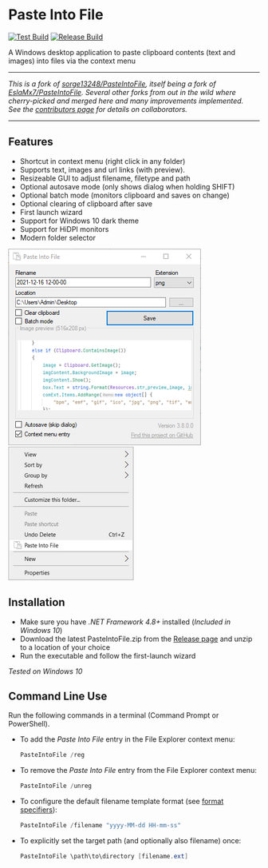 # Paste Into File

[![Test Build](https://github.com/eltos/PasteIntoFile/actions/workflows/dotnet-testbuild.yml/badge.svg)](https://github.com/eltos/PasteIntoFile/actions/workflows/dotnet-testbuild.yml)
[![Release Build](https://github.com/eltos/PasteIntoFile/actions/workflows/dotnet-release.yml/badge.svg)](https://github.com/eltos/PasteIntoFile/releases)

A Windows desktop application to paste clipboard contents (text and images) into files via the context menu

----------------

_This is a fork of [sorge13248/PasteIntoFile](https://github.com/sorge13248/PasteIntoFile), itself being a fork of [EslaMx7/PasteIntoFile](https://github.com/EslaMx7/PasteIntoFile). Several other forks from out in the wild where cherry-picked and merged here and many improvements implemented._  
_See the [contributors page](https://github.com/eltos/PasteIntoFile/graphs/contributors) for details on collaborators._

----------------

## Features

+ Shortcut in context menu (right click in any folder)
+ Supports text, images and url links (with preview).
+ Resizeable GUI to adjust filename, filetype and path
+ Optional autosave mode (only shows dialog when holding SHIFT)
+ Optional batch mode (monitors clipboard and saves on change)
+ Optional clearing of clipboard after save
+ First launch wizard
+ Support for Windows 10 dark theme
+ Support for HiDPI monitors
+ Modern folder selector

![Paste Into File](screenshot.png)  
![Paste Into File kontext menu](screenshot-1.png)


## Installation

+ Make sure you have _.NET Framework 4.8+_ installed (_Included in Windows 10_)
+ Download the latest PasteIntoFile.zip from the [Release page](https://github.com/eltos/PasteIntoFile/releases) and unzip to a location of your choice
+ Run the executable and follow the first-launch wizard

_Tested on Windows 10_

## Command Line Use

Run the following commands in a terminal (Command Prompt or PowerShell).
- To add the *Paste Into File* entry in the File Explorer context menu:
   ```powershell
   PasteIntoFile /reg
   ``` 
- To remove the *Paste Into File* entry from the File Explorer context menu:
   ```powershell
   PasteIntoFile /unreg
   ``` 
- To configure the default filename template format (see [format specifiers](https://docs.microsoft.com/en-us/dotnet/standard/base-types/custom-date-and-time-format-strings)):
   ```powershell
   PasteIntoFile /filename "yyyy-MM-dd HH-mm-ss"
   ```
- To explicitly set the target path (and optionally also filename) once:
  ```powershell
  PasteIntoFile \path\to\directory [filename.ext]
  ``` 


